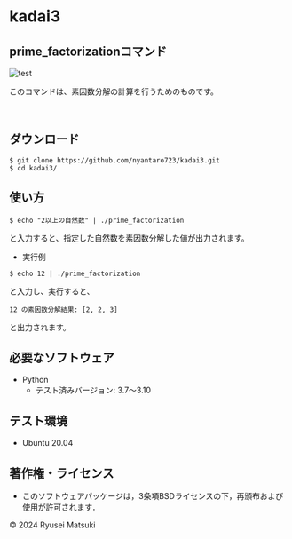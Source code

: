 # kadai3

## prime_factorizationコマンド

![test](https://github.com/nyantaro723/kadai3/actions/workflows/test.yml/badge.svg)

このコマンドは、素因数分解の計算を行うためのものです。

<br>

## ダウンロード

```
$ git clone https://github.com/nyantaro723/kadai3.git
$ cd kadai3/
```

## 使い方

```
$ echo "2以上の自然数" | ./prime_factorization
```

と入力すると、指定した自然数を素因数分解した値が出力されます。


* 実行例
```
$ echo 12 | ./prime_factorization
```

と入力し、実行すると、

```
12 の素因数分解結果: [2, 2, 3]
```

と出力されます。

## 必要なソフトウェア

* Python
  * テスト済みバージョン: 3.7～3.10

## テスト環境

* Ubuntu 20.04

## 著作権・ライセンス
* このソフトウェアパッケージは，3条項BSDライセンスの下，再頒布および使用が許可されます． 

© 2024 Ryusei Matsuki
